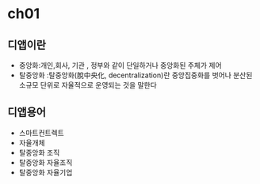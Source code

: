 # ch01

## 디앱이란
- 중앙화:개인,회사, 기관 , 정부와 같이 단일하거나 중앙화된 주체가 제어
- 탈중앙화 :탈중앙화(脫中央化, decentralization)란 중앙집중화를 벗어나 분산된 소규모 단위로 자율적으로 운영되는 것을 말한다

## 디앱용어
- 스마트컨트렉트
- 자율개체
- 탈중앙화 조직
- 탈중앙화 자율조직
- 탈중앙화 자율기업